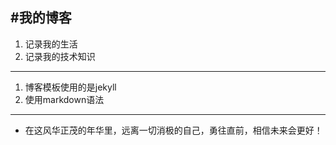 #我的博客
----
1. 记录我的生活
2. 记录我的技术知识

----
1. 博客模板使用的是jekyll
2. 使用markdown语法

----
- 在这风华正茂的年华里，远离一切消极的自己，勇往直前，相信未来会更好！